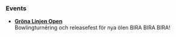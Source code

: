 ### Events

- [**Gröna Linjen Open**](https://fb.me/e/3U9wjRbkW)<br />Bowlingturnéring och releasefest för nya ölen BIRA BIRA BIRA!
